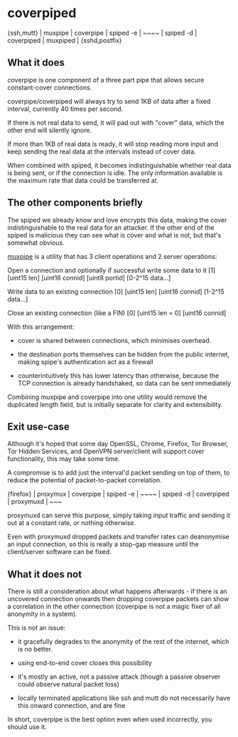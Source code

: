 coverpiped
==========

{ssh,mutt} | muxpipe | coverpipe | spiped -e | ~~~~ | spiped -d | coverpiped | muxpiped | {sshd,postfix}

What it does
------------

coverpipe is one component of a three part pipe that allows secure
constant-cover connections.

coverpipe/coverpiped will always try to send 1KB of data after a fixed
interval, currently 40 times per second.

If there is not real data to send, it will pad out with "cover" data, which the
other end will silently ignore.

If more than 1KB of real data is ready, it will stop reading more input and
keep sending the real data at the intervals instead of cover data.

When combined with spiped, it becomes indistinguishable whether real data is
being sent, or if the connection is idle. The only information available is the
maximum rate that data could be transferred at.

The other components briefly
----------------------------

The spiped we already know and love encrypts this data, making the cover
indistinguishable to the real data for an attacker. If the other end of the
spiped is malicious they can see what is cover and what is not, but that's
somewhat obvious.

[muxpipe](https://github.com/aliclark/muxpipedjs) is a utility that has 3
client operations and 2 server operations:

Open a connection and optionally if successful write some data to it
[1] [uint15 len] [uint16 connid] [uint8 portid] [0-2^15 data...]

Write data to an existing connection
[0] [uint15 len] [uint16 connid] [1-2^15 data...]

Close an existing connection (like a FIN)
[0] [uint15 len = 0] [uint16 connid]

With this arrangement:

 - cover is shared between connections, which minimises overhead.

 - the destination ports themselves can be hidden from the public internet,
   making spipe's authentication act as a firewall

 - counterintuitively this has lower latency than otherwise, because the TCP
   connection is already handshaked, so data can be sent immediately

Combining muxpipe and coverpipe into one utility would remove the duplicated
length field, but is initially separate for clarity and extensibility.

Exit use-case
-------------

Although it's hoped that some day OpenSSL, Chrome, Firefox, Tor Browser, Tor
Hidden Services, and OpenVPN server/client will support cover functionality,
this may take some time.

A compromise is to add just the interval'd packet sending on top of them, to
reduce the potential of packet-to-packet correlation.

{firefox} | proxymux | coverpipe | spiped -e | ~~~~ | spiped -d | coverpiped | proxymuxd | ~~~

proxymuxd can serve this purpose, simply taking input traffic and sending it
out at a constant rate, or nothing otherwise.

Even with proxymuxd dropped packets and transfer rates can deanonymise an input
connection, so this is really a stop-gap measure until the client/server
software can be fixed.

What it does not
----------------

There is still a consideration about what happens afterwards - if there is an
uncovered connection onwards then dropping coverpipe packets can show a
correlation in the other connection (coverpipe is not a magic fixer of all
anonymity in a system).

This is not an issue:

 - it gracefully degrades to the anonymity of the rest of the internet, which
   is no better.

 - using end-to-end cover closes this possibility

 - it's mostly an active, not a passive attack (though a passive observer could
   observe natural packet loss)

 - locally terminated applications like ssh and mutt do not necessarily have
   this onward connection, and are fine

In short, coverpipe is the best option even when used incorrectly, you should
use it.
